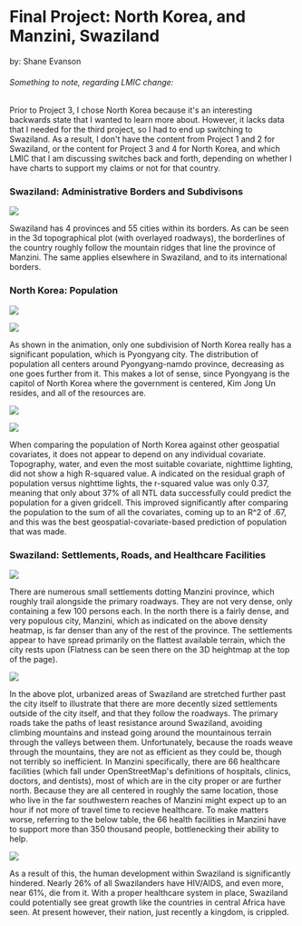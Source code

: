 # Final Project: North Korea, and Manzini, Swaziland

by: Shane Evanson

###### Something to note, regarding LMIC change:
 Prior to Project 3, I chose North Korea because it's an interesting backwards state that I wanted to learn more about. However, it lacks data that I needed for the third project, so I had to end up switching to Swaziland. As a result, I don't have the content from Project 1 and 2 for Swaziland, or the content for Project 3 and 4 for North Korea, and which LMIC that I am discussing switches back and forth, depending on whether I have charts to support my claims or not for that country. 

### Swaziland: Administrative Borders and Subdivisons

![](3d_plot.png)

Swaziland has 4 provinces and 55 cities within its borders. As can be seen in the 3d topographical plot (with overlayed roadways), the borderlines of the country roughly follow the mountain ridges that line the province of Manzini. The same applies elsewhere in Swaziland, and to its international borders.

### North Korea: Population 

![](popmap_vid.gif)

![](popmap_amd1.png)

As shown in the animation, only one subdivision of North Korea really has a significant population, which is Pyongyang city. The distribution of population all centers around Pyongyang-namdo province, decreasing as one goes further from it. This makes a lot of sense, since Pyongyang is the capitol of North Korea where the government is centered, Kim Jong Un resides, and all of the resources are.

![](pop_vs_ntl.png)

![](resid_plot_everything.png)

When comparing the population of North Korea against other geospatial covariates, it does not appear to depend on any individual covariate. Topography, water, and even the most suitable covariate, nighttime lighting, did not show a high R-squared value. A indicated on the residual graph of population versus nighttime lights, the r-squared value was only 0.37, meaning that only about 37% of all NTL data successfully could predict the population for a given gridcell. This improved significantly after comparing the population to the sum of all the covariates, coming up to an R^2 of .67, and this was the best geospatial-covariate-based prediction of population that was made.


### Swaziland: Settlements, Roads, and Healthcare Facilities

![](old_density_object.png)

There are numerous small settlements dotting Manzini province, which roughly trail alongside the primary roadways. They are not very dense, only containing a few 100 persons each. In the north there is a fairly dense, and very populous city, Manzini, which as indicated on the above density heatmap, is far denser than any of the rest of the province. The settlements appear to have spread primarily on the flattest available terrain, which the city rests upon (Flatness can be seen there on the 3D heightmap at the top of the page). 

![](hcfs_2d_plot.png)

In the above plot, urbanized areas of Swaziland are stretched further past the city itself to illustrate that there are more decently sized settlements outside of the city itself, and that they follow the roadways. The primary roads take the paths of least resistance around Swaziland, avoiding climbing mountains and instead going around the mountainous terrain through the valleys between them. Unfortunately, because the roads weave through the mountains, they are not as efficient as they could be, though not terribly so inefficient. In Manzini specifically, there are 66 healthcare facilities (which fall under OpenStreetMap's definitions of hospitals, clinics, doctors, and dentists), most of which are in the city proper or are further north. Because they are all centered in roughly the same location, those who live in the far southwestern reaches of Manzini might expect up to an hour if not more of travel time to recieve healthcare. To make matters worse, referring to the below table, the 66 health facilities in Manzini have to support more than 350 thousand people, bottlenecking their ability to help. 

![](table_hcfs.png)

As a result of this, the human development within Swaziland is significantly hindered. Nearly 26% of all Swazilanders have HIV/AIDS, and even more, near 61%, die from it. With a proper healthcare system in place, Swaziland could potentially see great growth like the countries in central Africa have seen. At present however, their nation, just recently a kingdom, is crippled.
